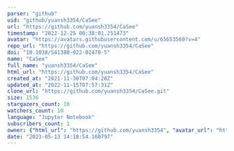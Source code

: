 ```yaml
---
parser: "github"
uid: "github/yuansh3354/CaSee"
url: "https://github.com/yuansh3354/CaSee"
timestamp: "2022-12-25 00:38:01.251473"
avatar: "https://avatars.githubusercontent.com/u/65653560?v=4"
repo_url: "https://github.com/yuansh3354/CaSee"
doi: "10.1038/S41388-022-02478-5"
name: "CaSee"
full_name: "yuansh3354/CaSee"
html_url: "https://github.com/yuansh3354/CaSee"
created_at: "2021-11-30T07:04:28Z"
updated_at: "2022-11-15T07:57:31Z"
clone_url: "https://github.com/yuansh3354/CaSee.git"
size: 1536
stargazers_count: 10
watchers_count: 10
language: "Jupyter Notebook"
subscribers_count: 1
owner: {"html_url": "https://github.com/yuansh3354", "avatar_url": "https://avatars.githubusercontent.com/u/65653560?v=4", "login": "yuansh3354", "type": "User"}
date: "2023-05-13 14:18:54.160797"
---
```

